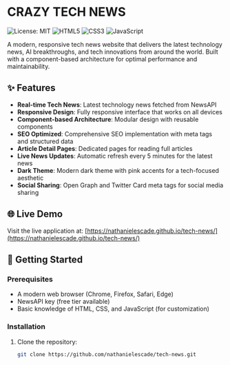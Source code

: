 # CRAZY TECH NEWS

![License: MIT](https://img.shields.io/badge/License-MIT-blue.svg)
![HTML5](https://img.shields.io/badge/HTML5-E34F26?style=flat&logo=html5&logoColor=white)
![CSS3](https://img.shields.io/badge/CSS3-1572B6?style=flat&logo=css3&logoColor=white)
![JavaScript](https://img.shields.io/badge/JavaScript-F7DF1E?style=flat&logo=javascript&logoColor=white)

A modern, responsive tech news website that delivers the latest technology news, AI breakthroughs, and tech innovations from around the world. Built with a component-based architecture for optimal performance and maintainability.

## ✨ Features

- **Real-time Tech News**: Latest technology news fetched from NewsAPI
- **Responsive Design**: Fully responsive interface that works on all devices
- **Component-based Architecture**: Modular design with reusable components
- **SEO Optimized**: Comprehensive SEO implementation with meta tags and structured data
- **Article Detail Pages**: Dedicated pages for reading full articles
- **Live News Updates**: Automatic refresh every 5 minutes for the latest news
- **Dark Theme**: Modern dark theme with pink accents for a tech-focused aesthetic
- **Social Sharing**: Open Graph and Twitter Card meta tags for social media sharing

## 🌐 Live Demo

Visit the live application at: [https://nathanielescade.github.io/tech-news/](https://nathanielescade.github.io/tech-news/)

## 🚀 Getting Started

### Prerequisites

- A modern web browser (Chrome, Firefox, Safari, Edge)
- NewsAPI key (free tier available)
- Basic knowledge of HTML, CSS, and JavaScript (for customization)

### Installation

1. Clone the repository:
   ```bash
   git clone https://github.com/nathanielescade/tech-news.git

